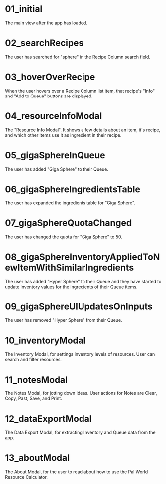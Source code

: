# 01_initial
The main view after the app has loaded.

# 02_searchRecipes
The user has searched for "sphere" in the Recipe Column search field.

# 03_hoverOverRecipe
When the user hovers over a Recipe Column list item, that recipe's "Info" and "Add to Queue" buttons are displayed.

# 04_resourceInfoModal
The "Resource Info Modal". It shows a few details about an item, it's recipe, and which other items use it as ingredient in their recipe.

# 05_gigaSphereInQueue
The user has added "Giga Sphere" to their Queue.

# 06_gigaSphereIngredientsTable
The user has expanded the ingredients table for "Giga Sphere".

# 07_gigaSphereQuotaChanged
The user has changed the quota for "Giga Sphere" to 50.

# 08_gigaSphereInventoryAppliedToNewItemWithSimilarIngredients
The user has added "Hyper Sphere" to their Queue and they have started to update inventory values for the ingredients of their Queue items.

# 09_gigaSphereUIUpdatesOnInputs
The user has removed "Hyper Sphere" from their Queue.

# 10_inventoryModal
The Inventory Modal, for settings inventory levels of resources. User can search and filter resources.

# 11_notesModal
The Notes Modal, for jotting down ideas. User actions for Notes are Clear, Copy, Past, Save, and Print.

# 12_dataExportModal
The Data Export Modal, for extracting Inventory and Queue data from the app.

# 13_aboutModal
The About Modal, for the user to read about how to use the Pal World Resource Calculator.
